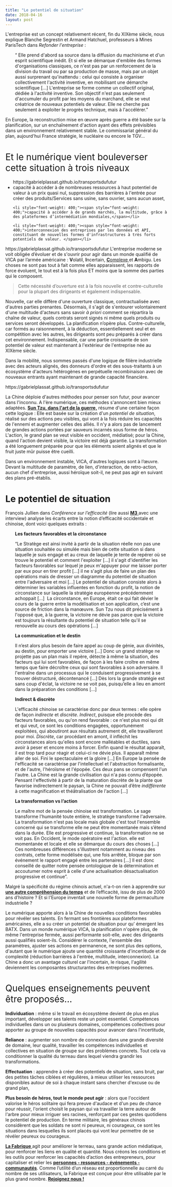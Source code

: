 ```yaml
---
title: "Le potentiel de situation"
date: 2018-04-16
layout: post
---
```


<span style="font-weight: 400;">L'entreprise est un concept relativement récent, fin du XIXème siècle, nous explique Blanche Segrestin et Armand Hatchuel, professeurs à Mines ParisTech dans <em>Refonder l'entreprise</em> : </span>

<p style="padding-left: 30px;"><span style="font-weight: 400;">“ Elle prend d'abord sa source dans la diffusion du machinisme et d'un esprit scientifique inédit. Et si elle se démarque d'emblée des formes d'organisations classiques, ce n'est pas par un renforcement de la division du travail ou par sa production de masse, mais par un objet aussi surprenant qu'inattendu : celui qui consiste à organiser collectivement l'activité inventive, en mobilisant une démarche scientifique [...] L'entreprise se forme comme un collectif original, dédiée à l'activité inventive. Son objectif n'est pas seulement d'accumuler du profit par les moyens du marchand, elle se veut créatrice de nouveaux potentiels de valeur. Elle ne cherche pas seulement à exploiter le progrès technique, mais à l'accélérer.”</span></p>

<span style="font-weight: 400;">En Europe, la reconstruction mise en œuvre après guerre a été basée sur la planification, sur un enchaînement d'action ayant des effets prévisibles dans un environnement relativement stable. Le commissariat général du plan, aujourd'hui France stratégie, le nucléaire ou encore le TGV...</span>

<h1><span style="font-weight: 400;">Et le numérique vient bouleverser cette situation à trois niveaux</span></h1>

<ul>
https://gabrielplassat.github.io/transportsdufutur
 	<li style="font-weight: 400;"><span style="font-weight: 400;">capacité à accéder à de nombreuses ressources à haut potentiel de valeur à un prix quasi nul, suppression des barrières à l'entrée pour créer des produits/Services sans usine, sans ouvrier, sans aucun asset, </span></li>

 	<li style="font-weight: 400;"><span style="font-weight: 400;">capacité à accéder à de grands marchés, la multitude, grâce à des plateformes d’intermédiation mondiales,</span></li>

 	<li style="font-weight: 400;"><span style="font-weight: 400;">interconnexion des entreprises par les données et API, constituant de nouvelles formes d'infrastructures à très forts potentiels de valeur. </span></li>

</ul>
https://gabrielplassat.github.io/transportsdufutur
<span style="font-weight: 400;">L'entreprise moderne se voit obligée d’évoluer et de s'ouvrir pour agir dans un monde qualifié de VICA par l’armée américaine : <strong>V</strong>olatil, <strong>I</strong>ncertain, <a href="http://transportsdufutur.ademe.fr/2011/04/metanote-tdf-11-transports-mobilites-introduction-a-la-pensee-complexe.html" target="_blank" rel="noopener"><strong>C</strong>omplexe </a>et <strong>A</strong>mbigu. Les choses ne sont pas tout à fait comme elles apparaissent, les rapports de force évoluent, le tout est à la fois plus ET moins que la somme des parties qui le composent. </span>

<blockquote><span style="font-weight: 400;">Cette nécessité d’ouverture est à la fois nouvelle et contre-culturelle pour la plupart des dirigeants et également indispensable. </span></blockquote>

<span style="font-weight: 400;">Nouvelle, car elle diffère d'une ouverture classique, contractualisée avec d'autres parties prenantes. Désormais, il s'agit de s'entourer volontairement d'une multitude d'acteurs sans savoir </span><i><span style="font-weight: 400;">à priori</span></i><span style="font-weight: 400;"> comment se répartira la chaîne de valeur, quels contrats seront signés ni même quels produits ou services seront développés. La planification n’opère plus. Contre-culturelle, car formés au raisonnement, à la déduction, essentiellement seul et en compétition avec les autres, les dirigeants sont peu préparés à créer dans cet environnement. Indispensable, car une partie croissante de son potentiel de valeur est maintenant à l'extérieur de l'entreprise née au XIXème siècle.</span>



<span style="font-weight: 400;">Dans la mobilité, nous sommes passés d'une logique de filière industrielle avec des acteurs alignés, des donneurs d'ordre et des sous-traitants à un écosystème d'acteurs hétérogènes en perpétuelle recombinaison avec de nouveaux entrants ayant maintenant de grande capacité financière.</span>



<!--more-->https://gabrielplassat.github.io/transportsdufutur



<span style="font-weight: 400;">La Chine déploie d'autres méthodes pour penser son futur, pour avancer dans l'inconnu. A l'ère numérique, ces méthodes s'annoncent bien mieux adaptées. <a href="http://transportsdufutur.ademe.fr/2017/09/guerre-monde-numerique.html" target="_blank" rel="noopener"><strong>Sun Tzu, dans l'art de la guerre,</strong></a> résume d'une certaine façon cette logique : Elle est basée sur la création d'un </span><i><span style="font-weight: 400;">potentiel de situation</span></i><span style="font-weight: 400;">, réalisé sur des actions peu visibles, qui vont à la fois réduire les capacités de l'ennemi et augmenter celles des alliés. Il n'y a alors pas de lancement de grandes actions portées par sauveurs incarnés sous forme de héros. L'action, le grand plan se veut visible en occident, médiatisé; pour la Chine, quand l'action devient visible, la victoire est déjà garantie. La transformation a été longuement préparée pour que les éléments soient alignés et que le fruit juste mûr puisse être cueilli.</span>



<span style="font-weight: 400;">Dans un environnement instable, VICA, d'autres logiques sont à l’œuvre. Devant la multitude de paramètre, de lien, d'interaction, de retro-action, aucun chef d'entreprise, aussi héroïque soit-il, ne peut pas agir en suivant des plans pré-établis.</span>

<h1>Le potentiel de situation</h1>

<span style="font-weight: 400;">François Jullien dans </span><i><span style="font-weight: 400;">Conférence sur l’efficacité</span></i><span style="font-weight: 400;"> (lire aussi <a href="https://www.millenaire3.com/publications/m3-societe-urbaine-et-action-publique-n-4" target="_blank" rel="noopener"><strong>M3</strong> </a>avec une interview) analyse les écarts entre la notion d’efficacité occidentale et chinoise, dont voici quelques extraits :</span>

<p style="padding-left: 30px;"><strong>Les facteurs favorables et la circonstance </strong></p>

<p style="padding-left: 30px;"><span style="font-weight: 400;">“Le Stratège est ainsi invité à partir de la situation réelle non pas une situation souhaitée ou simulée mais bien de cette situation si dans laquelle je suis engagé et au creux de laquelle je tente de repérer où se trouve le potentiel et comment l'exploiter [...] il s'agit d'identifier les facteurs favorables sur lequel je peux m'appuyer pour me laisser porter par eux pour en tirer profit [...] il ne s'agit plus de faire un plan des opérations mais de dresser un diagramme du potentiel de situation entre l'adversaire et moi [...] Le potentiel de situation consiste alors à déterminer les variables influentes en fonction du profit, la notion de circonstance sur laquelle la stratégie européenne précédemment achoppait [...]  La circonstance, en Europe, était ce qui fait dévier le cours de la guerre entre la modélisation et son application, c’est une source de friction dans la manœuvre. Sun Tzu nous dit précisément à l'opposé que, à la guerre, la victoire ne dévie pas parce que la victoire est toujours la résultante du potentiel de situation telle qu'il se renouvelle au cours des opérations [...] </span></p>

<p style="padding-left: 30px;"><strong>La communication et le destin</strong></p>

<p style="padding-left: 30px;"><span style="font-weight: 400;">Il n’est alors plus besoin de faire appel au coup de génie, aux divinités, au destin, pour emporter une victoire [...] Donc un grand stratège ne projette pas un plan mais il repère, détecte à même la situation, des facteurs qui lui sont favorables, de façon à les faire croître en même temps que faire décroître ceux qui sont favorables à son adversaire. Il l'entraîne dans un processus qui le conduisent progressivement à se trouver déstructuré, décontenancé [...] Dès lors la grande stratégie est sans coup d'éclat, la victoire ne se voit pas, puisqu’elle a lieu en amont dans la préparation des conditions [...] </span></p>

<p style="padding-left: 30px;"><strong>Indirect & discrète</strong></p>

<p style="padding-left: 30px;"><span style="font-weight: 400;">L'efficacité chinoise se caractérise donc par deux termes : elle opère de façon <em>indirecte</em> et <em>discrète</em>. <em>Indirect</em>, puisque elle procède des facteurs favorables, ou qu'on rend favorable : ce n'est plus moi qui dit et qui veut, ce sont les conditions engagées, opportunément exploitées, qui aboutiront aux résultats autrement dit, elle travailleront pour moi. <em>Discrète</em>, car procédant en amont, il infléchit les circonstances alors qu'elles sont encore malléables et ductiles, sans avoir à peser et encore moins à forcer. Enfin quand le résultat apparaît, il est trop tard pour réagir et celui-ci ne dévie plus. Il apparaît même aller de soi. Fini le spectaculaire et la gloire [...] En Europe la pensée de l'efficacité se caractérise par l'intellectuel et l'abstraction formalisante, et de l'autre, l'héroïsme et l'épopée. Ces deux pans se compensent l'un l'autre. La Chine est la grande civilisation qui n'a pas connu d’épopée. Pensant l'effectivité à partir de la maturation discrète de la plante que favorise indirectement le paysan, la Chine ne pouvait d’être <em>indifférente</em> à cette magnification et théâtralisation de l'action [...]  </span></p>

<p style="padding-left: 30px;"><strong>La transformation vs l’action</strong></p>

<p style="padding-left: 30px;"><span style="font-weight: 400;">Le maître mot de la pensée chinoise est transformation. Le sage transforme l'humanité toute entière, le stratège transforme l'adversaire. La transformation n'est pas locale mais globale c'est tout l'ensemble concerné qui se transforme elle ne peut être momentanée mais s’étend dans la durée. Elle est progressive et continue, la transformation ne se voit pas. En Occident, le mode opératoire est l'action. elle est momentanée et locale et elle se démarque du cours des choses [...] Ces nombreuses différences s'illustrent notamment au niveau des contrats, cette forme modélisée qui, une fois arrêtée, bloque par son événement le rapport engagé entre les partenaires [...] Il est donc conseillé de quitter notre pensée ontologique de la détermination et accoutumer notre esprit à celle d'une actualisation désactualisation progressive et continue”.</span></p>

<span style="font-weight: 400;">Malgré la spécificité du régime chinois actuel, n'a-t-on rien à apprendre sur <a href="http://transportsdufutur.ademe.fr/2018/01/metanote-n25-le-temps-12.html" target="_blank" rel="noopener"><strong>une autre compréhension du temps</strong></a> et de l’efficacité, issu de plus de 2000 ans d’histoire ? Et si l'Europe inventait une nouvelle forme de permaculture industrielle ?</span>



<span style="font-weight: 400;">Le numérique apporte alors à la Chine de nouvelles conditions favorables pour révéler ses talents. En fermant ses frontières aux plateformes américaines, elle a su créer un potentiel de situation pour qu’ émergent les BATX. Dans un monde numérique VICA, la planification n'opère plus, de même l'entreprise fermée, aussi performante soit-elle, avec des dirigeants aussi qualifiés soient-ils. Considérer le contexte, l'ensemble des paramètres, ajuster ses actions en permanence, ne sont plus des options, d'autant que le numérique ajoute une quantité croissante d'incertitude et de complexité (réduction barrières à l'entrée, multitude, interconnexion). La Chine a donc un avantage culturel car l'incertain, le risque, l'agilité deviennent les composantes structurantes des entreprises modernes.</span>

<h1><span style="font-weight: 400;">Quelques enseignements peuvent être proposés...</span></h1>

<span style="font-weight: 400;"><strong>Individuation</strong> : même si le travail en écosystème devient de plus en plus important, développer ses talents reste un point essentiel. Compétences individuelles dans un ou plusieurs domaines, compétences collectives pour apporter au groupe de nouvelles capacités pour avancer dans l'incertitude,</span>



<span style="font-weight: 400;"><strong>Reliance</strong> : augmenter son nombre de connexion dans une grande diversité de domaine, leur qualité, travailler les compétences individuelles et collectives en situation de groupe sur des problèmes concrets. Tout cela va conditionner la qualité du terreau dans lequel viendra grandir les transformations. </span>



<span style="font-weight: 400;"><strong>Effectuation</strong> : apprendre à créer des potentiels de situation, sans bruit, par des petites tâches ciblées et régulières, à mieux utiliser les ressources disponibles autour de soi à chaque instant sans chercher d'excuse ou de grand plan,</span>



<span style="font-weight: 400;"><strong>Plus besoin de héros, tout le monde peut agir</strong> : alors que l'occident valorise le héros solitaire qui fera preuve d'audace et d'un peu de chance pour réussir, l'orient choisit le paysan qui va travailler la terre autour de l'arbre pour mieux irriguer ses racines, renforçant par ces gestes quotidiens le potentiel de production. En terme militaire, les généraux chinois considèrent que les soldats ne sont ni peureux, ni courageux, ce sont les situations dans lesquelles ils sont placés qui vont leur permettre de se révéler peureux ou courageux.</span>



<span style="font-weight: 400;"><a href="http://fabmob.io" target="_blank" rel="noopener"><strong>La Fabrique</strong> </a>agit pour améliorer le terreau, sans grande action médiatique, pour renforcer les liens en qualité et quantité. Nous créons les conditions et les outils pour renforcer les capacités d’action des entrepreneurs, pour capitaliser et relier les <a href="http://wiki.fabmob.io" target="_blank" rel="noopener"><strong>personnes - ressources - événements - communautés</strong></a>. Comme </span><span style="font-weight: 400;">l’utilité d’un réseau est proportionnelle au carré du nombre de ses utilisateurs, la Fabrique est conçue pour être utilisable par le plus grand nombre. <a href="http://wiki.lafabriquedesmobilites.fr/wiki/Pourquoi_adh%C3%A9rer_%C3%A0_l%27Association_La_Fabrique_des_Mobilit%C3%A9s_%3F" target="_blank" rel="noopener"><strong>Rejoignez nous !</strong></a></span>